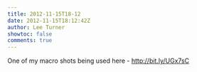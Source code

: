 ```yaml
---
title: 2012-11-15T18-12
date: 2012-11-15T18:12:42Z
author: Lee Turner
showtoc: false
comments: true
---
```


One of my macro shots being used here - http://bit.ly/UGx7sC

